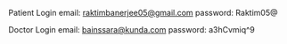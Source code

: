 Patient Login email: raktimbanerjee05@gmail.com    password: Raktim05@

Doctor Login email: bainssara@kunda.com    password: a3hCvmiq^9
